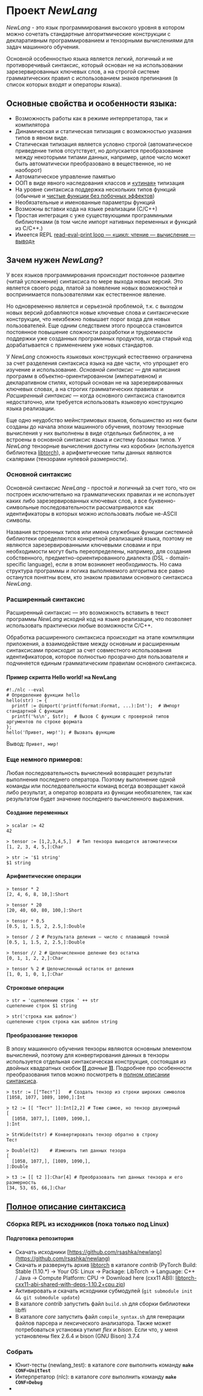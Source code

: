 # Проект *NewLang*
*NewLang* - это язык программирования высокого уровня в котором можно сочетать стандартные алгоритмические конструкции 
с декларативным программированием и тензорными вычислениями для задач машинного обучения.

Основной особенностью языка является легкий, логичный и не противоречивый синтаксис, 
который основан не на использовании зарезервированных ключевых слов, а на строгой системе грамматических правил 
с использованием знаков препинания (в список которых входят и операторы языка).

## Основные свойства и особенности языка:
- Возможность работы как в режиме интерпретатора, так и компилятора
- Динамическая и статическая типизация с возможностью указания типов в явном виде. 
- Статическая типизация является условно строгой (автоматическое приведение типов отсутствует, но допускается преобразование 
между некоторыми типами данных, например, целое число может быть автоматически преобразовано в вещественное, но не наоборот)
- Автоматическое управление памятью
- ООП в виде явного наследования классов и [«утиная»](https://ru.wikipedia.org/wiki/%D0%A3%D1%82%D0%B8%D0%BD%D0%B0%D1%8F_%D1%82%D0%B8%D0%BF%D0%B8%D0%B7%D0%B0%D1%86%D0%B8%D1%8F) типизация
- На уровне синтаксиса поддержка нескольких типов функций (обычные и [чистые функции без побочных эффектов](https://ru.wikipedia.org/wiki/%D0%A7%D0%B8%D1%81%D1%82%D0%BE%D1%82%D0%B0_%D1%84%D1%83%D0%BD%D0%BA%D1%86%D0%B8%D0%B8))
- Необязательные и именованные параметры функций
- Возможны вставки кода на языке реализации (С/С++)
- Простая интеграция с уже существующими программными библиотеками (в том числе импорт нативных переменных и функций из С/С++.)
- Имеется REPL [read-eval-print loop — «цикл: чтение — вычисление — вывод»](https://ru.wikipedia.org/wiki/REPL)

## Зачем нужен *NewLang*?
У всех языков программирования происходит постоянное развитие (читай усложнение) синтаксиса по мере выхода новых версий. 
Это является своего рода, платой за появление новых возможностей и воспринимается пользователями как естественное явление.

Но одновременно является и серьезной проблемой, т.к. с выходом новых версий добавляются новые ключевые слова и синтаксические конструкции, 
что неизбежно повышает порог входа для новых пользователей. Еще одним следствием этого процесса становится постоянное повышение 
сложности разработки и трудоемкости поддержки уже созданных программных продуктов, когда старый код дорабатывается с применением уже новых стандартов.

У *NewLang* сложность языковых конструкций естественно ограничена за счет разделения синтаксиса языка на две части, что упрощает его изучение и использование. 
*Основной синтаксис* — для написания программ в объектно-ориентированном (императивном) и декларативном стилях, 
который основан не на зарезервированных ключевых словах, а на строгих грамматических правилах и 
*Расширенный синтаксис* — когда основного синтаксиса становится недостаточно, или требуется использовать языковую конструкцию языка реализации.

Еще одно неудобство мейнстримовых языков, большинство из них были созданы до начала эпохи машинного обучения, 
поэтому тензорные вычисления у них выполнены в виде отдельных библиотек, а не встроены в основной синтаксис языка и систему базовых типов. 
У *NewLang* тензорные вычисления доступны «из коробки» (используется библиотека [libtorch](https://pytorch.org/)),
а арифметические типы данных являются скалярами (тензорами нулевой размерности).

### Основной синтаксис
Основной синтаксис *NewLang* - простой и логичный за счет того, что он построен исключительно на грамматических правилах 
и не использует каких либо зарезервированных ключевых слов, а все буквенно-символьные последовательности рассматриваются 
как идентификаторы в которых можно использовать любые не-ASCII символы.

Названия встроенных типов или имена служебных функции системной библиотеки определяются конкретной реализацией языка, поэтому не
являются зарезервированными ключевыми словами и при необходимости могут быть переопределены, например, для создания собственного, 
предметно-ориентированного диалекта (DSL - domain-specific language), если в этом возникнет необходимость. 
Но сама структура программы и логика выполняемого алгоритма все равно останутся понятны всем, кто знаком правилами основного синтаксиса *NewLang*.

### Расширенный синтаксис
Расширенный синтаксис — это возможность вставить в текст программы *NewLang* исходнй код на языке реализации, 
что позволяет использовать практически любые возможности С/С++. 

Обработка расширенного синтаксиса происходит на этапе компиляции приложения, а взаимодействие между основным 
и расширенным синтаксисами происходит за счет совместного использования идентификаторов, 
которое полностью прозрачно для пользователя и подчиняется единым грамматическим правилам основного синтаксиса.

#### Пример скрипта Hello world! на NewLang
    #!./nlc --eval 
    # Определение функции hello
    hello(str) := { 
      printf := @import('printf(format:Format, ...):Int');  # Импорт стандартной C функции
      printf('%s\n', $str);  # Вызов C функции с проверкой типов аргументов по строке формата
    };
    hello('Привет, мир!'); # Вызвать функцию

Вывод: `Привет, мир!`

### Еще немного примеров:
Любая последовательность вычислений возвращает результат выполнения последнего оператора.
Поэтому выполнение одной команды или последовательности команд всегда возвращает какой либо результат,
а оператор возврата из функции необязателен, так как результатом будет значение последнего вычисленного выражения.

#### Создание переменных
    > scalar := 42
    42

    > tensor := [1,2,3,4,5,]  # Тип тензора выводится автоматически
    [1, 2, 3, 4, 5,]:Char
               
    > str := '$1 string'
    $1 string

#### Арифметические операции
    > tensor * 2
    [2, 4, 6, 8, 10,]:Short
    
    > tensor * 20
    [20, 40, 60, 80, 100,]:Short
    
    > tensor * 0.5
    [0.5, 1, 1.5, 2, 2.5,]:Double
    
    > tensor / 2 # Результата деления — число с плавающей точкой
    [0.5, 1, 1.5, 2, 2.5,]:Double

    > tensor // 2 # Целочисленное деление без остатка
    [0, 1, 1, 2, 2,]:Char

    > tensor % 2 # Целочисленный остаток от деления
    [1, 0, 1, 0, 1,]:Char
    
#### Строковые операции
    > str = 'сцепеление строк ' ++ str
    сцепеление строк $1 string

    > str('строка как шаблон')
    сцепеление строк строка как шаблон string
   
#### Преобразование тензоров
В эпоху машинного обучения тензоры являются основным элементом вычислений, поэтому для конвертирования данных в тензоры
используется отдельная синтаксическая конструкция, состоящая из двойных квадратных скобок **[[** *данные* **]]**.
Подробнее про особенности преобразования типов можно посмотреть в [полном описании синтаксиса](https://github.com/rsashka/newlang/blob/master/Syntax.md).
  
    > tstr := [["Тест"]]   # Создать тензор из строки широких символов
    [1058, 1077, 1089, 1090,]:Int

    > t2 := [[ "Тест" ]]:Int[2,2] # Тоже самое, но тензор двухмерный
    [
      [1058, 1077,], [1089, 1090,],
    ]:Int

    > StrWide(tstr) # Конвертировать тензор обратно в строку
    Тест

    > Double(t2)    # Изменить тип данных тезора
    [
      [1058, 1077,], [1089, 1090,],
    ]:Double

    > t3 := [[ t2 ]]:Char[4] # Преобразовать тип данных тензора и его размерность
    [34, 53, 65, 66,]:Char


## [Полное описание синтаксиса](https://github.com/rsashka/newlang/blob/master/Syntax.md)


### Сборка REPL из исходников (пока только под Linux)
#### Подготовка репозитория
- Скачать исходники [https://github.com/rsashka/newlang](https://github.com/rsashka/newlang)
- Скачать и развернуть архив [libtorch](https://pytorch.org/) в каталоге *contrib* (PyTorch Build: Stable (1.10.*) -> Your OS: Linux -> Package: LibTorch -> Language: C++ / Java -> Compute Platform: CPU -> Download here (cxx11 ABI):
[libtorch-cxx11-abi-shared-with-deps-1.10.2+cpu.zip](https://download.pytorch.org/libtorch/cpu/libtorch-cxx11-abi-shared-with-deps-1.10.2%2Bcpu.zip))
- Активировать и скачать исходники субмодулей (`git submodule init && git submodule update`)
- В каталоге *contrib* запустить файл `build.sh` для сборки библиотеки libffi
- В каталоге *core* запустить файл `compile_syntax.sh` для генерации файлов парсера и лексического анализатора. Также может потребоваться установка утилит *flex* и *bison*. Если что, у меня установлены flex 2.6.4 и bison (GNU Bison) 3.7.4

### Собрать
- Юнит-тесты (newlang_test): в каталоге *core* выполнить команду **`make CONF=UnitTest`**
- Интерпретатор (nlc): в каталоге *core* выполнить команду **`make CONF=Debug`**
- 
